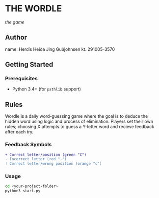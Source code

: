 # THE WORDLE 
*the game*

## Author
name: Herdís Heiða Jing Guðjohnsen
kt. 291005-3570

## Getting Started  
### Prerequisites  
- Python 3.4+ (for `pathlib` support)  

## Rules
Wordle is a daily word-guessing game where the goal is to deduce the hidden word using logic and process of elimination. Players set their own rules; choosing X attempts to guess a Y-letter word and recieve feedback after each try. 

### Feedback Symbols  
```diff
+ Correct letter/position (green "C")
- Incorrect letter (red "-")
! Correct letter/wrong position (orange "c")
```


### Usage
```bash
cd <your-project-folder>
python3 start.py
```
